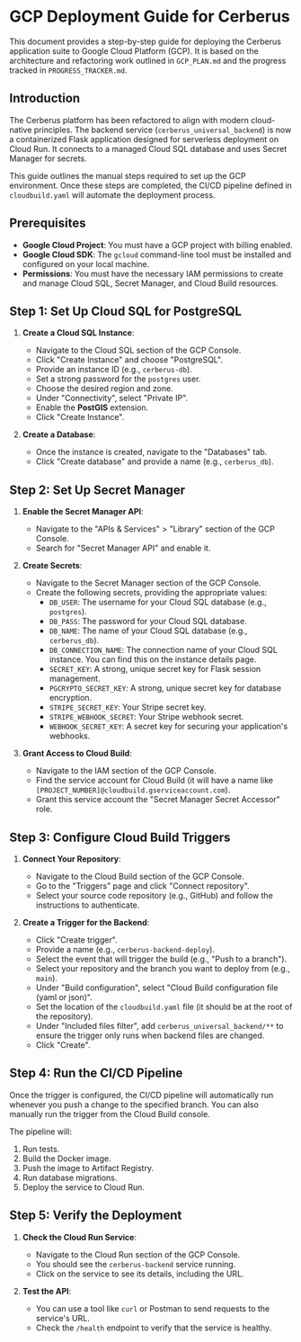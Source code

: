 # GCP Deployment Guide for Cerberus

This document provides a step-by-step guide for deploying the Cerberus application suite to Google Cloud Platform (GCP). It is based on the architecture and refactoring work outlined in `GCP_PLAN.md` and the progress tracked in `PROGRESS_TRACKER.md`.

## Introduction

The Cerberus platform has been refactored to align with modern cloud-native principles. The backend service (`cerberus_universal_backend`) is now a containerized Flask application designed for serverless deployment on Cloud Run. It connects to a managed Cloud SQL database and uses Secret Manager for secrets.

This guide outlines the manual steps required to set up the GCP environment. Once these steps are completed, the CI/CD pipeline defined in `cloudbuild.yaml` will automate the deployment process.

## Prerequisites

*   **Google Cloud Project**: You must have a GCP project with billing enabled.
*   **Google Cloud SDK**: The `gcloud` command-line tool must be installed and configured on your local machine.
*   **Permissions**: You must have the necessary IAM permissions to create and manage Cloud SQL, Secret Manager, and Cloud Build resources.

## Step 1: Set Up Cloud SQL for PostgreSQL

1.  **Create a Cloud SQL Instance**:
    *   Navigate to the Cloud SQL section of the GCP Console.
    *   Click "Create Instance" and choose "PostgreSQL".
    *   Provide an instance ID (e.g., `cerberus-db`).
    *   Set a strong password for the `postgres` user.
    *   Choose the desired region and zone.
    *   Under "Connectivity", select "Private IP".
    *   Enable the **PostGIS** extension.
    *   Click "Create Instance".

2.  **Create a Database**:
    *   Once the instance is created, navigate to the "Databases" tab.
    *   Click "Create database" and provide a name (e.g., `cerberus_db`).

## Step 2: Set Up Secret Manager

1.  **Enable the Secret Manager API**:
    *   Navigate to the "APIs & Services" > "Library" section of the GCP Console.
    *   Search for "Secret Manager API" and enable it.

2.  **Create Secrets**:
    *   Navigate to the Secret Manager section of the GCP Console.
    *   Create the following secrets, providing the appropriate values:
        *   `DB_USER`: The username for your Cloud SQL database (e.g., `postgres`).
        *   `DB_PASS`: The password for your Cloud SQL database.
        *   `DB_NAME`: The name of your Cloud SQL database (e.g., `cerberus_db`).
        *   `DB_CONNECTION_NAME`: The connection name of your Cloud SQL instance. You can find this on the instance details page.
        *   `SECRET_KEY`: A strong, unique secret key for Flask session management.
        *   `PGCRYPTO_SECRET_KEY`: A strong, unique secret key for database encryption.
        *   `STRIPE_SECRET_KEY`: Your Stripe secret key.
        *   `STRIPE_WEBHOOK_SECRET`: Your Stripe webhook secret.
        *   `WEBHOOK_SECRET_KEY`: A secret key for securing your application's webhooks.

3.  **Grant Access to Cloud Build**:
    *   Navigate to the IAM section of the GCP Console.
    *   Find the service account for Cloud Build (it will have a name like `[PROJECT_NUMBER]@cloudbuild.gserviceaccount.com`).
    *   Grant this service account the "Secret Manager Secret Accessor" role.

## Step 3: Configure Cloud Build Triggers

1.  **Connect Your Repository**:
    *   Navigate to the Cloud Build section of the GCP Console.
    *   Go to the "Triggers" page and click "Connect repository".
    *   Select your source code repository (e.g., GitHub) and follow the instructions to authenticate.

2.  **Create a Trigger for the Backend**:
    *   Click "Create trigger".
    *   Provide a name (e.g., `cerberus-backend-deploy`).
    *   Select the event that will trigger the build (e.g., "Push to a branch").
    *   Select your repository and the branch you want to deploy from (e.g., `main`).
    *   Under "Build configuration", select "Cloud Build configuration file (yaml or json)".
    *   Set the location of the `cloudbuild.yaml` file (it should be at the root of the repository).
    *   Under "Included files filter", add `cerberus_universal_backend/**` to ensure the trigger only runs when backend files are changed.
    *   Click "Create".

## Step 4: Run the CI/CD Pipeline

Once the trigger is configured, the CI/CD pipeline will automatically run whenever you push a change to the specified branch. You can also manually run the trigger from the Cloud Build console.

The pipeline will:
1.  Run tests.
2.  Build the Docker image.
3.  Push the image to Artifact Registry.
4.  Run database migrations.
5.  Deploy the service to Cloud Run.

## Step 5: Verify the Deployment

1.  **Check the Cloud Run Service**:
    *   Navigate to the Cloud Run section of the GCP Console.
    *   You should see the `cerberus-backend` service running.
    *   Click on the service to see its details, including the URL.

2.  **Test the API**:
    *   You can use a tool like `curl` or Postman to send requests to the service's URL.
    *   Check the `/health` endpoint to verify that the service is healthy.
